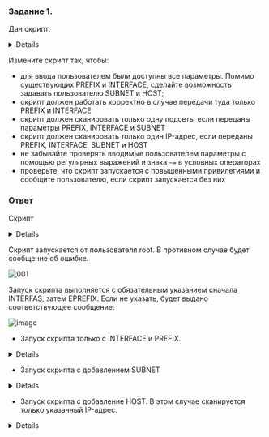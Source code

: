 ### Задание 1.


Дан скрипт:
<details>
  

```bash
#!/bin/bash
PREFIX="${1:-NOT_SET}"
INTERFACE="$2"

[[ "$PREFIX" = "NOT_SET" ]] && { echo "\$PREFIX must be passed as first positional argument"; exit 1; }
if [[ -z "$INTERFACE" ]]; then
    echo "\$INTERFACE must be passed as second positional argument"
    exit 1
fi

for SUBNET in {1..255}
do
	for HOST in {1..255}
	do
		echo "[*] IP : ${PREFIX}.${SUBNET}.${HOST}"
		arping -c 3 -i "$INTERFACE" "${PREFIX}.${SUBNET}.${HOST}" 2> /dev/null
	done
done
```
</details>

Измените скрипт так, чтобы:

- для ввода пользователем были доступны все параметры. Помимо существующих PREFIX и INTERFACE, сделайте возможность задавать пользователю SUBNET и HOST;
- скрипт должен работать корректно в случае передачи туда только PREFIX и INTERFACE
- скрипт должен сканировать только одну подсеть, если переданы параметры PREFIX, INTERFACE и SUBNET
- скрипт должен сканировать только один IP-адрес, если переданы PREFIX, INTERFACE, SUBNET и HOST
- не забывайте проверять вводимые пользователем параметры с помощью регулярных выражений и знака `~=` в условных операторах 
- проверьте, что скрипт запускается с повышенными привилегиями и сообщите пользователю, если скрипт запускается без них


### Ответ


Скрипт
<details>

```bash
#!/bin/bash

INTERFACE=$1
PREFIX=$2
SUBNET=$3
HOST=$4

username=`id -nu`
if [ "$username" != "root" ]
then
        echo "Must be root to run \"`basename $0`\"."
        exit 1
fi

trap 'echo "Ping exit (Ctrl-C)"; exit 1' 2

if [[ -z "$INTERFACE" ]]; then
    echo "\$INTERFACE must be passed as first positional argument"
fi

[[ -z "$PREFIX" ]] && { echo "\$PREFIX must be passed as second positional argument"; exit 1; }

if [[ -z "$SUBNET" ]]; then
    SUBNET=`seq 0 255`
fi

if [[ -z "$HOST" ]]; then
   HOST=`seq 0 255`
fi

for SUBNET in $SUBNET
do
        for HOST in $HOST
        do
                echo "[*] IP : $PREFIX.$SUBNET.$HOST"
                arping -c 1 -i $INTERFACE $PREFIX.$SUBNET.$HOST 2> /dev/null
        done
done

```
</details>

Скрипт запускается от пользователя root. В противном случае будет сообщение об ошибке.    

![001](https://user-images.githubusercontent.com/121082757/215254173-9431b9dd-743f-4f7a-ad0b-942e6314830d.JPG)

Запуск скрипта выполняется с обязательным указанием сначала INTERFAS, затем EPREFIX. Если не указать, будет выдано соответствующее сообщение:

![image](https://user-images.githubusercontent.com/121082757/217589861-f6eed979-dc0d-49c3-ab4d-6bc7d7e2a1cd.png)

- Запуск скрипта только с INTERFACE и PREFIX.
<details>

![image](https://user-images.githubusercontent.com/121082757/217590356-4938d755-f991-4ced-875b-b755b09c2b74.png)
	
</details>

- Запуск скрипта с добавлением SUBNET
<details>

![image](https://user-images.githubusercontent.com/121082757/217590519-42dcce40-9326-4410-ae08-030b2c50aa64.png)

</details>

- Запуск скрипта с добавление HOST. В этом случае сканируется только указанный IP-адрес.
<details>

![image](https://user-images.githubusercontent.com/121082757/217590642-ad309a27-4c4c-40d0-888a-6673ec95d652.png)

</details>
